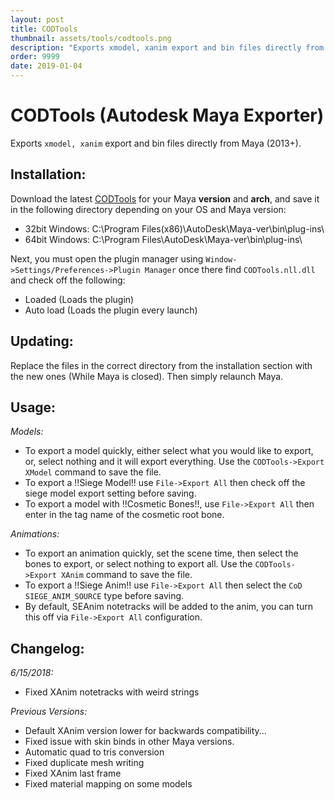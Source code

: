 ```yaml
---
layout: post
title: CODTools
thumbnail: assets/tools/codtools.png
description: "Exports xmodel, xanim export and bin files directly from Maya (2013+)"
order: 9999
date: 2019-01-04
---
```


# CODTools (Autodesk Maya Exporter)
Exports `xmodel, xanim` export and bin files directly from Maya (2013+).

## Installation:

Download the latest [CODTools](https://mega.nz/#!REA3GaKJ!zGPZkugi8VDo7Ce0XMpQ1L7eq8evJrG5dWMgfdzyTdM) for your Maya **version** and **arch**, and save it in the following directory depending on your OS and Maya version:
- 32bit Windows: C:\Program Files(x86)\AutoDesk\Maya-ver\bin\plug-ins\
- 64bit Windows: C:\Program Files\AutoDesk\Maya-ver\bin\plug-ins\

Next, you must open the plugin manager using `Window->Settings/Preferences->Plugin Manager` once there find `CODTools.nll.dll` and check off the following:
- Loaded (Loads the plugin)
- Auto load (Loads the plugin every launch)

## Updating:

Replace the files in the correct directory from the installation section with the new ones (While Maya is closed). Then simply relaunch Maya.

## Usage:

_Models:_
- To export a model quickly, either select what you would like to export, or, select nothing and it will export everything. Use the `CODTools->Export XModel` command to save the file.
- To export a !!Siege Model!! use `File->Export All` then check off the siege model export setting before saving.
- To export a model with !!Cosmetic Bones!!, use `File->Export All` then enter in the tag name of the cosmetic root bone.

_Animations:_

- To export an animation quickly, set the scene time, then select the bones to export, or select nothing to export all. Use the `CODTools->Export XAnim` command to save the file.
- To export a !!Siege Anim!! use `File->Export All` then select the `CoD SIEGE_ANIM_SOURCE` type before saving.
- By default, SEAnim notetracks will be added to the anim, you can turn this off via `File->Export All` configuration.

## Changelog:
_6/15/2018:_
- Fixed XAnim notetracks with weird strings

_Previous Versions:_
- Default XAnim version lower for backwards compatibility...
- Fixed issue with skin binds in other Maya versions.
- Automatic quad to tris conversion
- Fixed duplicate mesh writing
- Fixed XAnim last frame
- Fixed material mapping on some models